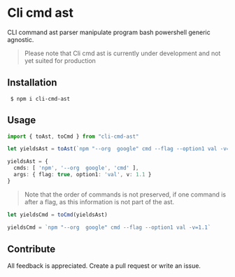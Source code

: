 # Cli cmd ast

CLI command ast parser manipulate program bash powershell generic agnostic.

> Please note that Cli cmd ast is currently under development and not yet suited for production

## Installation

```shell
 $ npm i cli-cmd-ast
```

## Usage



```ts
import { toAst, toCmd } from "cli-cmd-ast"

let yieldsAst = toAst(`npm "--org  google" cmd --flag --option1 val -v=1.1`)

yieldsAst = {
  cmds: [ 'npm', '--org  google', 'cmd' ],
  args: { flag: true, option1: 'val', v: 1.1 }
}
```

> Note that the order of commands is not preserved, if one command is after a flag, as this information is not part of the ast. 

```ts
let yieldsCmd = toCmd(yieldsAst)

yieldsCmd = `npm "--org  google" cmd --flag --option1 val -v=1.1`
```

## Contribute

All feedback is appreciated. Create a pull request or write an issue.
